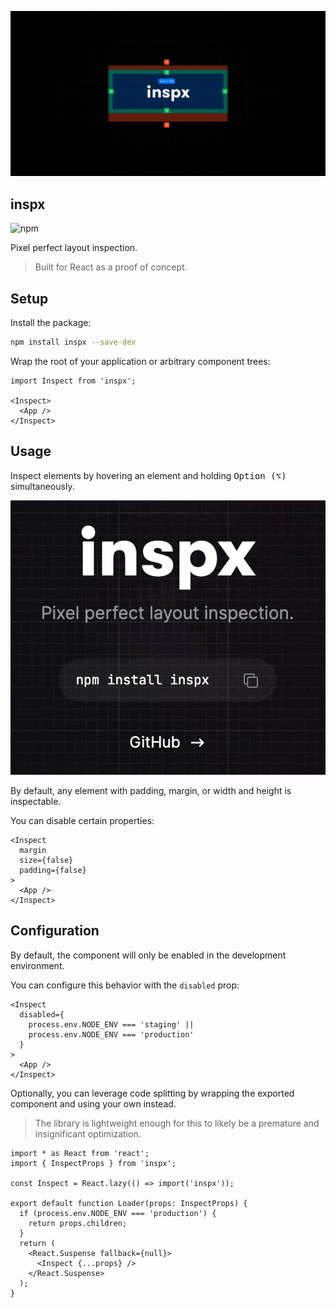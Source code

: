 ![image](/www/public/og.png)

## inspx

![npm](https://img.shields.io/npm/v/inspx?style=flat&colorA=000000&colorB=000000)

Pixel perfect layout inspection.

> Built for React as a proof of concept.

## Setup

Install the package:

```sh
npm install inspx --save-dev
```

Wrap the root of your application or arbitrary component trees:

```tsx
import Inspect from 'inspx';

<Inspect>
  <App />
</Inspect>
```

## Usage

Inspect elements by hovering an element and holding <kbd>Option (⌥)</kbd> simultaneously.

![demo](/public/demo.gif)

By default, any element with padding, margin, or width and height is inspectable.

You can disable certain properties:

```tsx
<Inspect 
  margin 
  size={false} 
  padding={false}
>
  <App />
</Inspect>
```

## Configuration

By default, the component will only be enabled in the development environment.

You can configure this behavior with the `disabled` prop:

```tsx
<Inspect
  disabled={
    process.env.NODE_ENV === 'staging' || 
    process.env.NODE_ENV === 'production'
  }
>
  <App />
</Inspect>
```

Optionally, you can leverage code splitting by wrapping the exported component and using your own instead.

> The library is lightweight enough for this to likely be a premature and insignificant optimization.

```tsx
import * as React from 'react';
import { InspectProps } from 'inspx';

const Inspect = React.lazy(() => import('inspx'));

export default function Loader(props: InspectProps) {
  if (process.env.NODE_ENV === 'production') {
    return props.children;
  }
  return (
    <React.Suspense fallback={null}>
      <Inspect {...props} />
    </React.Suspense>
  );
}
```
